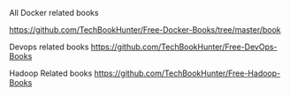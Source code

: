 All Docker related books 

https://github.com/TechBookHunter/Free-Docker-Books/tree/master/book

Devops related books
https://github.com/TechBookHunter/Free-DevOps-Books

Hadoop Related books
https://github.com/TechBookHunter/Free-Hadoop-Books
